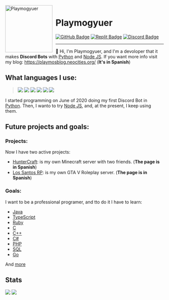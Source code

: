 <img width="150" height="150" align="left" style="float: left; margin: 0 10px 0 0;" alt="Playmogyuer" src="https://avatars.githubusercontent.com/u/83462074?v=4">

# Playmogyuer

<div>
  <a href="https://github.com/Playmogyuer"><img src="https://img.shields.io/badge/-Github-000000?style=flat-square&labelColor=000000&logo=Github&logoColor=white&link=https://github.com/Playmogyuer" alt="GitHub Badge"/></a>
  <a href="https://replit.com/@Playmogyuer"><img src="https://img.shields.io/badge/-Replit-000000?style=flat-square&labelColor=000000&logo=replit&logoColor=white&link=https://replit.com/@Playmogyuer" alt="Replit Badge"/></a>
  <a href="https://discord.com/users/732282102753656844"><img src="https://img.shields.io/badge/-Discord-000000?style=flat-square&labelColor=000000&logo=discord&logoColor=white&link=https://discord.com/users/732282102753656844" alt="Discord Badge"/></a>
</div>

---

👋 Hi, I'm Playmogyuer, and I'm a devoloper that it makes **Discord Bots** with <a class="python" href="https://www.python.org/">Python</a> and <a class="nodejs" href="https://nodejs.org/en/">Node JS</a>. If you want more info visit my blog: https://playmosblog.neocities.org/ (**It's in Spanish**)

<h2>What languages I use:</h2>

> <a href="https://www.python.org/"><img src="https://img.icons8.com/color/30/000000/python.png"/></a> 
<a href="https://nodejs.org/en/"><img src="https://img.icons8.com/windows/30/4caf50/node-js.png"/></a>
<a href="https://developer.mozilla.org/en-US/docs/Web/HTML"><img src="https://img.icons8.com/color/30/000000/html-5.png"/></a>
<a href="https://developer.mozilla.org/en-US/docs/web/CSS"><img src="https://img.icons8.com/color/30/0080FF/css3.png"/></a>
<a href="https://code.visualstudio.com/"><img src="https://img.icons8.com/ios-filled/30/0175c5/visual-studio-logo.png"/></a>
<a href="https://www.npmjs.com/"><img src="https://img.icons8.com/color/30/000000/npm.png"/></a>

I started programming on June of 2020 doing my first Discord Bot in <a class="python" href="https://www.python.org/">Python</a>. Then, I wanto to try <a class="nodejs" href="https://nodejs.org/en/">Node JS</a>, and, at the present, I keep using them. 

<h2>Future projects and goals:</h2>

<h3>Projects:</h3>

Now I have two active projects:
- <a class="huntercraft" href="https://www.huntercraft.ml/">HunterCraft</a>: is my own Minecraft server with two friends. (**The page is in Spanish**)
- <a class="lossantosrp" href="https://lossantos-rp.tk/">Los Santos RP</a>: is my own GTA V Roleplay server. (**The page is in Spanish**)

<h3>Goals:</h3>

I want to be a professional programer, and tto do it I have to learn:
- <a class="java" href="https://www.java.com/en/">Java</a>
- <a class="typescript" href="https://www.typescriptlang.org/">TypeScript</a>
- <a class="ruby" href="https://www.ruby-lang.org/en/">Ruby</a>
- <a class="c" href="https://en.wikipedia.org/wiki/C_(programming_language)">C</a>
- <a class="c++" href="https://en.wikipedia.org/wiki/C%2B%2B">C++</a>
- <a class="c#" href="https://en.wikipedia.org/wiki/C_Sharp_(programming_language)">C#</a>
- <a class="php" href="https://www.php.net/">PHP</a>
- <a class="sql" href="https://en.wikipedia.org/wiki/SQL">SQL</a>
- <a class="go" href="https://go.dev/">Go</a>

And <a class="more" href="https://devmountain.com/blog/a-list-of-programming-languages-every-programmer-should-know-or-at-least-know-about/">more</a>

<h2>Stats</h2>
<div>
<img src="https://github-readme-stats.vercel.app/api?username=playmogyuer&show_icons=true&theme=radical" />
<img src="https://github-readme-stats.vercel.app/api/top-langs/?username=playmogyuer&layout=compact&theme=radical" />  
</div>
